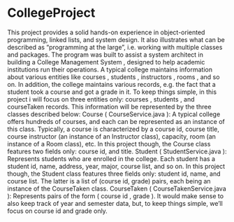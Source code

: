 # CollegeProject
This project provides a solid hands-on experience in object-oriented programming, linked lists, and system design. It also illustrates what can be described as “programming at the large”, i.e. working with multiple classes and packages.
The program was built to assist a system architect in building a College Management System , designed to help academic institutions run their operations. A typical college maintains information about various entities like courses , students , instructors , rooms , and so on. In addition, the college maintains various records, e.g. the fact that a student took a course and got a grade in it. To keep things simple, in this project i will focus on three entities only: courses , students , and courseTaken records. This information will be represented by the three classes described below:
Course ( CourseService.java ): A typical college offers hundreds of courses, and each can be represented as an instance of this class. Typically, a course is characterized by a course id, course title, course instructor (an instance of an Instructor class), capacity, room (an instance of a Room class), etc. In this project though, the Course class features two fields only: course id, and title.
Student ( StudentService.java ): Represents students who are enrolled in the college. Each student has a student id, name, address, year, major, course list, and so on. In this project though, the Student class features three fields only: student id, name, and course list. The latter is a list of (course id, grade) pairs, each being an instance of the CourseTaken class.
CourseTaken ( CourseTakenService.java ): Represents pairs of the form ( course id , grade ). It would make sense to also keep track of year and semester data, but, to keep things simple, we’ll focus on course id and grade only.
